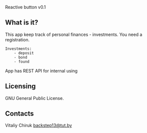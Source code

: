 Reactive button v0.1

What is it?
-----------

This app keep track of personal finances - investments. You need a registration.
    
    Investments:
        - deposit
        - bond
        - found

App has REST API for internal using

Licensing
---------

GNU General Public License.

Contacts
--------

Vitaliy Chiruk
backstep13@tut.by